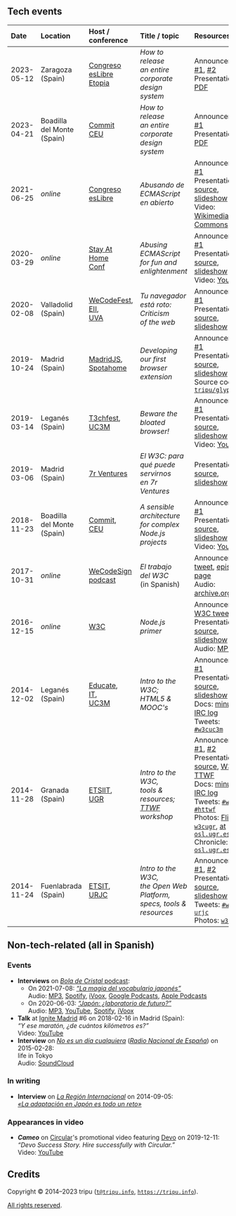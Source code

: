 ## Tech events

Date | Location | Host / conference | Title / topic | Resources
:----|:---------|:-----|:------|:---------
2023-05-12 | Zaragoza <br /> (Spain) | [Congreso <br /> esLibre](https://eslib.re/2023/) <br /> [Etopia](https://etopia.es/) | *How to release <br /> an entire <br /> corporate design system* | Announcement: [#1](https://propuestas.eslib.re/2023/charlas/como-liberar-todo-sistema-diseno-corporativo), [#2](https://twitter.com/esLibre_/status/1651177942670532609) <br /> Presentation: [PDF](https://tripu.github.io/Events/doc/2023-05-12_Zaragoza-Spain_Etopia_esLibre_design-system/how-to-release-an-entire-corporate-design-system.pdf)
2023-04-21 | Boadilla <br /> del Monte <br /> (Spain) | [Commit](https://2023.commit-conf.com/) <br /> [CEU](https://www.uspceu.com/) | *How to release <br /> an entire <br /> corporate design system* | Announcement: [#1](https://koliseo.com/events/commit-2023/agenda/0) <br /> Presentation: [PDF](https://tripu.github.io/Events/doc/2023-04-21_Boadilla-Spain_CEU_Commit_design-system/how-to-release-an-entire-corporate-design-system.pdf)
2021-06-25 | _online_ | [Congreso <br /> esLibre](https://eslib.re/2021/) | *Abusando de ECMAScript <br /> en abierto* | Announcement: [#1](https://propuestas.eslib.re/2021/charlas/abusando-ecmascript-en-abierto) <br /> Presentation: [source](https://github.com/tripu/Events/tree/master/doc/2021-06-25_esLibre_ECMAScript), [slideshow](https://tripu.github.io/Events/doc/2021-06-25_esLibre_ECMAScript/) <br /> Video: [Wikimedia Commons](https://commons.wikimedia.org/wiki/File:EsLibre_2021_P08_-_tripu_-_Abusando_de_ECMAScript_en_abierto.webm)
2020-03-29 | _online_ | [Stay At Home <br /> Conf](https://stayathomeconf.com/) | *Abusing ECMAScript <br /> for fun and enlightenment* | Announcement: [#1](https://stayathomeconf.com/#g-341392231) <br /> Presentation: [source](https://github.com/tripu/Events/tree/master/doc/2020-03-29_Stay-At-Home-Conf_ECMAScript), [slideshow](https://tripu.github.io/Events/doc/2020-03-29_Stay-At-Home-Conf_ECMAScript/) <br /> Video: [YouTube](https://www.youtube.com/watch?v=KNLlHYdht-4)
2020-02-08 | Valladolid <br /> (Spain) | [WeCodeFest](https://wecodefest.com/), <br /> [EII](https://www.inf.uva.es/), <br /> [UVA](http://www.uva.es/) | *Tu navegador <br /> está roto: <br /> Criticism <br /> of the web* | Announcement: [#1](https://wecodefest.com/#timetable) <br /> Presentation: [source](https://github.com/tripu/Events/tree/master/doc/2020-02-08_Valladolid-Spain_UVA_WeCode_browsers), [slideshow](https://tripu.github.io/Events/doc/2020-02-08_Valladolid-Spain_UVA_WeCode_browsers/)
2019-10-24 | Madrid <br /> (Spain) | [MadridJS](https://www.meetup.com/madridjs/), <br /> [Spotahome](https://www.spotahome.com/) | *Developing our first <br /> browser extension* | Announcement: [#1](https://www.meetup.com/madridjs/events/265620054/) <br /> Presentation: [source](https://github.com/tripu/Events/tree/master/doc/2019-10-24_Madrid-Spain_Spotahome_MadridJS_extensions), [slideshow](https://tripu.github.io/Events/doc/2019-10-24_Madrid-Spain_Spotahome_MadridJS_extensions/) <br /> Source code: [`tripu/glypher`](https://github.com/tripu/glypher)
2019-03-14 | Legan&eacute;s <br /> (Spain) | [T3chfest](https://t3chfest.es/2019/), <br /> [UC3M](http://uc3m.es) | *Beware the <br /> bloated browser!* | Announcement: [#1](https://t3chfest.es/2019/programa/beware-the-bloated-browser/) <br /> Presentation: [source](https://github.com/tripu/Events/tree/master/doc/2019-03-14_Legan%C3%A9s-Spain_UC3M_T3chfest_browsers), [slideshow](https://tripu.github.io/Events/doc/2019-03-14_Legan%C3%A9s-Spain_UC3M_T3chfest_browsers/) <br /> Video: [YouTube](https://www.youtube.com/watch?v=dnA6THOT6VA)
2019-03-06 | Madrid <br /> (Spain) | [7r Ventures](https://7r.ventures/) | _El W3C: para <br /> qué puede servirnos <br /> en 7r Ventures_ | Presentation: [source](https://github.com/tripu/Events/tree/master/doc/2019-03-06_Madrid-Spain_7r_W3C), [slideshow](https://tripu.github.io/Events/doc/2019-03-06_Madrid-Spain_7r_W3C/)
2018-11-23 | Boadilla <br /> del Monte <br /> (Spain) | [Commit](https://2018.commit-conf.com/), <br /> [CEU](https://www.uspceu.com/) | *A sensible architecture <br /> for complex <br /> Node.js projects* | Announcement: [#1](https://www.koliseo.com/events/commit-2018/r4p/5630471824211968/agenda#/5116072650866688/5711359748603904) <br /> Presentation: [source](https://github.com/tripu/Events/tree/master/doc/2018-11-23_Boadilla-Spain_CEU_Commit_Node), [slideshow](https://tripu.github.io/Events/doc/2018-11-23_Boadilla-Spain_CEU_Commit_Node/) <br /> Video: [YouTube](https://www.youtube.com/watch?v=1iXB1YFVGrk)
2017-10-31 | _online_ | [WeCodeSign <br /> podcast](https://web.archive.org/web/20191102202540/http://wecodesignpodcast.com/) | _El trabajo <br /> del W3C_ <br /> (in Spanish) | Announcement: [tweet](https://twitter.com/wecodesign/status/925262437389086721), [episode page](https://web.archive.org/web/20180827054027/http://wecodesignpodcast.com/2017/10/31/la-w3c/) <br /> Audio: [archive.org](https://archive.org/details/WCD-2x10)
2016-12-15 | _online_ | [W3C](https://www.w3.org/) | _Node.js primer_ | Announcement: [W3C tweet](https://twitter.com/w3c/status/811865915960737792) <br /> Presentation: [source](https://www.w3.org/2016/11/nodejs/nodejs-tutorial.md), [slideshow](https://www.w3.org/scripts/remark/0.14.0/remarkise.html?url=https%3A%2F%2Fwww.w3.org%2F2016%2F11%2Fnodejs%2Fnodejs-tutorial.md) <br /> Audio: [MP3](https://media.w3.org/2016/12/jsnode-review.mp3)
2014-12-02 | Legan&eacute;s <br /> (Spain) | [Educate](http://educate.gast.it.uc3m.es/), <br /> [IT](https://www.it.uc3m.es/vi/), <br /> [UC3M](https://uc3m.es/) | *Intro to the W3C; <br /> HTML5 & MOOC's* | Announcement: [#1](http://educate.gast.it.uc3m.es/eventos/seminario2014-4/) <br /> Presentation: [source](https://github.com/tripu/Events/tree/master/doc/2014-12-02_Legan%C3%A9s-Spain_UC3M_W3C-MOOCs), [slideshow](https://tripu.github.io/remark/remarkise?url=https%3A%2F%2Ftripu.github.io%2FEvents%2Fdoc%2F2014-12-02_Legan%25C3%25A9s-Spain_UC3M_W3C-MOOCs%2Fpresentation.md) <br /> Docs: [minutes](http://www.w3.org/2014/12/02-w3cuc3m-minutes.html), [IRC log](http://www.w3.org/2014/12/02-w3cuc3m-irc) <br /> Tweets: [`#w3cuc3m`](https://twitter.com/search?f=realtime&q=w3cuc3m&src=typd)
2014-11-28 | Granada <br /> (Spain) | [ETSIIT](http://etsiit.ugr.es/?lang=en), <br /> [UGR](https://www.ugr.es/en) | *Intro to the W3C, <br /> tools & resources; <br /> [TTWF](http://testthewebforward.org/) workshop* | Announcements: [#1](https://osl.ugr.es/2014/10/14/el-world-wide-web-consortium-en-granada-antonio-olmo-titos-nos-hablara-sobre-el/), [#2](https://osl.ugr.es/2014/11/11/hackaton-test-the-web-forward-con-antonio-olmos-del-consorcio-w3/) <br /> Presentation: [source](https://github.com/tripu/Events/tree/master/doc/2014-11-28_Granada-Spain_UGR_W3C-TTWF), [W3C](https://tripu.github.io/remark/remarkise?url=https%3A%2F%2Ftripu.github.io%2FEvents%2Fdoc%2F2014-11-28_Granada-Spain_UGR_W3C-TTWF%2Fpresentation.md), [TTWF](https://tripu.github.io/remark/remarkise?url=https%3A%2F%2Ftripu.github.io%2FEvents%2Fdoc%2F2014-11-28_Granada-Spain_UGR_W3C-TTWF%2Fttwf.md) <br /> Docs: [minutes](http://www.w3.org/2014/11/28-w3cugr-minutes.html), [IRC log](http://www.w3.org/2014/11/28-w3cugr-irc) <br /> Tweets: [`#w3cugr`](https://twitter.com/search?f=realtime&q=w3cugr&src=typd), [`#httwf`](https://twitter.com/search?f=realtime&q=httwf&src=typd) <br /> Photos: [Flickr: `w3cugr`](https://secure.flickr.com/search/?q=w3cugr&m=tags&ct=6&mt=all&adv=1), [at `osl.ugr.es`](https://osl.ugr.es/galeria/Hackaton-W3C-Tripu) <br /> Chronicle: [at `osl.ugr.es`](http://osl.ugr.es/2014/12/01/6250/)
2014-11-24 | Fuenlabrada <br /> (Spain) | [ETSIT](http://www.etsit.urjc.es), <br /> [URJC](https://urjc.es/version_ingles) | *Intro to the W3C, <br /> the Open Web Platform, <br /> specs, tools & resources* | Announcements: [#1](http://docencia.etsit.urjc.es/moodle/mod/forum/discuss.php?d=21202), [#2](http://docencia.etsit.urjc.es/moodle/mod/forum/discuss.php?d=21274) <br /> Presentation: [source](https://github.com/tripu/Events/tree/master/doc/2014-11-24_Fuenlabrada-Spain_URJC_W3C-tools), [slideshow](https://tripu.github.io/remark/remarkise?url=https%3A%2F%2Ftripu.github.io%2FEvents%2Fdoc%2F2014-11-24_Fuenlabrada-Spain_URJC_W3C-tools%2Fpresentation.md) <br /> Tweets: [`#w3c-urjc`](https://twitter.com/search?f=realtime&q=w3c-urjc&src=typd) <br /> Photos: [`w3curjc`](https://secure.flickr.com/search/?q=w3curjc&m=tags&ct=6&mt=all&adv=1)

## Non-tech-related (all in Spanish)

### Events

* **Interviews** on [_Bola de Cristal_ podcast](https://www.boladecristal.es/):
  - On 2021-07-08: [_&ldquo;La magia del vocabulario japonés&rdquo;_](https://www.boladecristal.es/blog/2021/07/08/ep40-la-magia-del-vocabulario-japones/)  
  Audio: [MP3](https://podcastcdn-26.ivoox.com/audio/1/4/2/3/ep40lamagiadelvocabulariojaponesco-bolacristalpodcast-ivoox72543241.mp3?secure=PcIBOkWi9rl3hxXOK0hEPQ==,1626621100), [Spotify](https://open.spotify.com/episode/6TsOrvD32wu46qPcpgfQwB?go=1&utm_source=embed_v3&t=0&nd=1), [iVoox](https://www.ivoox.com/ep40-la-magia-del-vocabulario-japones-audios-mp3_rf_72543241_1.html), [Google Podcasts](https://podcasts.google.com/feed/aHR0cHM6Ly93d3cuaXZvb3guY29tL3BvZGNhc3QtYm9sYS1jcmlzdGFsX2ZnX2YxOTE2NDEwX2ZpbHRyb18xLnhtbA/episode/aHR0cHM6Ly93d3cuaXZvb3guY29tLzcyNTQzMjQx?sa=X&ved=0CAUQkfYCahcKEwjgrZme3uzxAhUAAAAAHQAAAAAQAQ&hl=es), [Apple Podcasts](https://podcasts.apple.com/us/podcast/ep40-la-magia-del-vocabulario-japon%C3%A9s/id1515175725?i=1000528236022)
  - On 2020-06-03: [_&ldquo;Japón: ¿laboratorio de futuro?&rdquo;_](http://boladecristal.es/blog/2020/06/04/ep2-japon-laboratorio-de-futuro/)  
  Audio: [MP3](https://www.ivoox.com/japon-laboratorio-futuro_mf_51716235_feed_1.mp3), [YouTube](https://www.youtube.com/watch?v=HcNzPH2BD4w), [Spotify](https://open.spotify.com/episode/5dTByjqbZANRhVB7Zoy3gU), [iVoox](https://www.ivoox.com/japon-laboratorio-futuro-audios-mp3_rf_51716235_1.html)
* **Talk** at [Ignite Madrid](https://www.ignitemad.es/) #6 on 2018-02-16 in Madrid (Spain):  
  _&ldquo;Y ese maratón, ¿de cuántos kilómetros es?&rdquo;_  
  Video: [YouTube](https://www.youtube.com/watch?v=q1riVnzwDrA)
* **Interview** on [_No es un día cualquiera_](https://www.rtve.es/radio/no-es-un-dia-cualquiera/) ([_Radio Nacional de España_](https://www.rtve.es/radio/)) on   2015-02-28:  
  life in Tokyo  
  Audio: [SoundCloud](https://soundcloud.com/tripu-info/rne)

### In writing

* **Interview** on [_La Región Internacional_](https://www.laregioninternacional.com/) on 2014-09-05:  
  [_&laquo;La adaptación en Japón es todo un reto&raquo;_](https://www.laregioninternacional.com/articulo/protagonistas/adaptacion-japon-todo-reto/20140905125013241624.html)

### Appearances in video

* **_Cameo_** on [Circular](https://circular.io/)'s promotional video featuring [Devo](https://www.devo.com/) on 2019-12-11:  
  _&ldquo;Devo Success Story. Hire successfully with Circular.&rdquo;_  
  Video: [YouTube](https://www.youtube.com/watch?v=uiCMy84s9II)

## Credits

Copyright &copy; 2014&ndash;2023 tripu ([`t@tripu.info`](mailto:t@tripu.info), [`https://tripu.info`](https://tripu.info/)).

[All rights reserved](//github.com/tripu/Events/blob/master/LICENSE.md).
